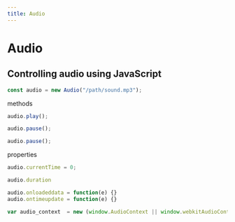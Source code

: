 ```yaml
---
title: Audio
---
```


# Audio

<section>

## Controlling audio using JavaScript

```js
const audio = new Audio("/path/sound.mp3");
```

methods
```js
audio.play();

audio.pause();

audio.pause();
```

properties
```js
audio.currentTime = 0;

audio.duration
```

```js
audio.onloadeddata = function(e) {}
audio.ontimeupdate = function(e) {}
```

```js
var audio_context  = new (window.AudioContext || window.webkitAudioContext)();
```

</section>